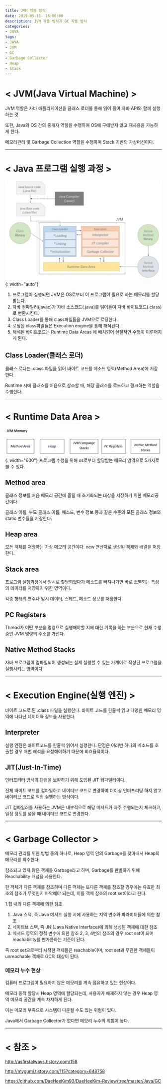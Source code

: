 ```yaml
---
title: JVM 작동 방식
date: 2019-05-11- 18:00:00
description: JVM 작동 방식과 GC 작동 방식
categories:
- JAVA
tags: 
- JAVA
- JVM
- GC
- Garbage Collector
- Heap
- Stack
---
```

# < JVM(Java Virtual Machine) >
JVM 역할은 자바 애플리케이션을 클래스 로더를 통해 읽어 들여 자바 API와 함께 실행하는 것

또한, Java와 OS 간의 중개자 역할을 수행하여 OS에 구애받지 않고 재사용을 가능하게 한다.

메모리관리 및 Garbage Collection 역할을 수행하며 Stack 기반의 가상머신이다.

***

# < Java 프로그램 실행 과정 >

![Imeage](/assets/images/jvm.png){: width="auto"}

1. 프로그램이 실행되면 JVM은 OS로부터 이 프로그램이 필요로 하는 메모리를 할당받는다.
2. 자바 컴파일러(javac)가 자바 소스코드(.java)를 읽어들여 자바 바이트코드(.class)로 변환시킨다.
3. Class Loader를 통해 class파일들을 JVM으로 로딩한다.
4. 로딩된 class파일들은 Execution engine을 통해 해석된다.
5. 해석된 바이트코드는 Runtime Data Areas 에 배치되어 실질적인 수행이 이루어지게 된다.

## Class Loader(클래스 로더)
클래스 로더는 .class 파일을 읽어 바이트 코드를 메소드 영역(Method Area)에 저장한다.

Runtime 시에 클래스를 처음으로 참조할 때, 해당 클래스를 로드하고 링크하는 역할을 수행한다.

***

# < Runtime Data Area >
![Imeage](/assets/images/jvm_memory.png){: width="600"}
프로그램 수행을 위해 os로부터 할당받는 메모리 영역으로 5가지로 볼 수 있다. 

## Method area 
클래스 정보를 처음 메모리 공간에 올릴 때 초기화되는 대상을 저장하기 위한 메모리공간이다.

클래스 이름, 부모 클래스 이름, 메소드, 변수 정보 등과 같은 수준의 모든 클래스 정보와 static 변수들을 저장한다. 

## Heap area
모든 객체를 저장하는 가상 메모리 공간이다. new 연산자로 생성된 객체와 배열을 저장한다.

## Stack area
프로그램 실행과정에서 임시로 할당되었다가 메소드를 빠져나가면 바로 소멸되는 특성의 데이터를 저장하기 위한 영역이다.

각종 형태의 변수나 임시 데이터, 스레드, 메소드 정보를 저장한다.

## PC Registers
Thread가 어떤 부분을 명령으로 실행해야할 지에 대한 기록을 하는 부분으로 현재 수행중인 JVM 명령의 주소를 가진다.

## Native Method Stacks
자바 프로그램이 컴파일되어 생성되는 실제 실행할 수 있는 기계어로 작성된 프로그램을 실행시키는 영역이다.

***

# < Execution Engine(실행 엔진) >
바이트 코드로 된 .class 파일을 실행한다. 바이트 코드를 한줄씩 읽고 다양한 메모리 영역에 나타난 데이터와 정보를 사용한다.

## Interpreter
실행 엔진은 바이트코드를 한줄씩 읽어서 실행한다. 단점은 여러번 하나의 메소드를 호출할 경우 매번 해석을 요청해야하기 때문에 비효율적이다. 

## JIT(Just-In-Time)
인터프리터 방식의 단점을 보완하기 위해 도입된 JIT 컴파일러이다.

전체 바이트 코드를 컴파일하고 네이티브 코드로 변경하여 더이상 인터프리팅 하지 않고 네이티브 코드로 직접 실행하는 방식이다.

JIT 컴파일러를 사용하는 JVM은 내부적으로 해당 메서드가 자주 수행되는지 체크하고, 일정 정도를 넘을 때 네이티브 코드로 변경한다.

***

# < Garbage Collector >
메모리 관리를 위한 방법 중의 하나로, Heap 영역 안의 Garbage를 찾아내서 Heap의 메모리를 회수한다.

참조되고 있지 않은 객체를 Garbage라고 하며, Garbage를 판별하기 위해 Reachability 개념을 사용한다.

한 객체가 다른 객체를 참조하며 다른 객체는 또다른 객체를 참조할 경우에는 유효한 최초의 참조가 무엇인지 파악해야 되는데, 이를 객체 참조의 root set이라고 한다.

1.힙 내의 다른 객체에 의한 참조 
1. Java 스택, 즉 Java 메서드 실행 시에 사용하는 지역 변수와 파라미터들에 의한 참조 
2. 네이티브 스택, 즉 JNI(Java Native Interface)에 의해 생성된 객체에 대한 참조 
3. 메서드 영역의 정적 변수에 의한 참조
2, 3, 4번의 참조의 경우 root set이 되어 reachability를 판가름하는 기준이 된다. 

즉 root set으로부터 시작한 객체들은 reachable이며, root set과 무관한 객체들이 unreachable 객체로 GC의 대상이 된다.

### 메모리 누수 현상

컴퓨터 프로그램이 필요하지 않은 메모리를 계속 점유하고 있는 현상이다.

메모리 동적 할당시 Heap 영역에 할당되는데, 사용자가 해제하지 않는 경우 Heap 영역 메모리 공간을 계속 차지하게 된다.

이는 메모리 부족으로 시스템이 다운될 수도 있는 위험이 있다.

Java에서 Garbage Collector가 없다면 메모리 누수의 위험이 높다.

***

# < 참조 >

<http://asfirstalways.tistory.com/158>

<http://mygumi.tistory.com/115?category=648758>

<https://github.com/DaeHeeKim93/DaeHeeKim-Review/tree/master/Java/GC>